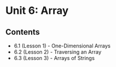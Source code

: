 # Unit 6: Array

## Contents
- 6.1 (Lesson 1) - One-Dimensional Arrays
- 6.2 (Lesson 2) - Traversing an Array
- 6.3 (Lesson 3) - Arrays of Strings